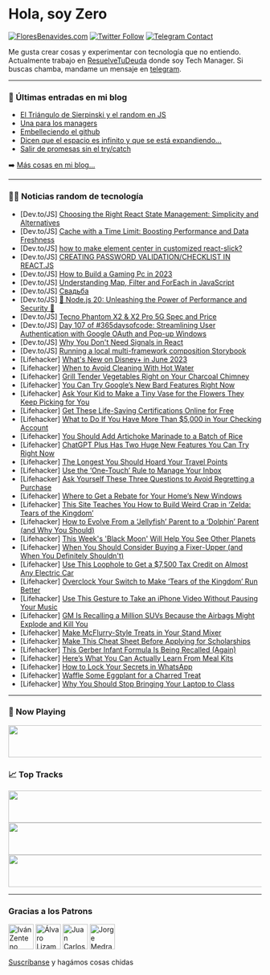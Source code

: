 # Hola, soy Zero

[![FloresBenavides.com](https://img.shields.io/website?down_message=oops&label=MiBlog&style=for-the-badge&up_message=online&url=https%3A%2F%2Ffloresbenavides.com)](https://floresbenavides.com) [![Twitter Follow](https://img.shields.io/twitter/follow/ZeroDragon?color=%231DA1F2&label=Follow&logo=twitter&logoColor=ffffff&style=for-the-badge)](https://twitter.com/zerodragon) [![Telegram Contact](https://img.shields.io/badge/escr%C3%ADbeme-ZeroDragon-%2326A5E4?style=for-the-badge&logo=telegram)](https://t.me/zerodragon)

Me gusta crear cosas y experimentar con tecnología que no entiendo.
Actualmente trabajo en [ResuelveTuDeuda](http://github.com/resuelve) donde soy Tech Manager.
Si buscas chamba, mandame un mensaje en [telegram](https://t.me/zerodragon).

---

### 📕 Últimas entradas en mi blog
<!-- BLOG-POST-LIST:START -->
- [El Triángulo de Sierpinski y el random en JS](https://floresbenavides.com/el-triangulo-de-sierpinski-y-el-random-en-js/)
- [Una para los managers](https://floresbenavides.com/una-para-los-managers/)
- [Embelleciendo el github](https://floresbenavides.com/embelleciendo-el-github/)
- [Dicen que el espacio es infinito y que se está expandiendo…](https://floresbenavides.com/dicen-que-el-espacio-es-infinito-y-que-se-esta-expandiendo/)
- [Salir de promesas sin el try/catch](https://floresbenavides.com/salir-de-promesas-sin-el-try-catch/)
<!-- BLOG-POST-LIST:END -->

➡️ [Más cosas en mi blog...](https://floresbenavides.com)

---

### 👨‍💻 Noticias random de tecnología
<!-- TECH-POSTS:START -->
- [Dev.to/JS] [Choosing the Right React State Management: Simplicity and Alternatives](https://dev.to/praneetrane/choosing-the-right-react-state-management-simplicity-and-alternatives-53f8)
- [Dev.to/JS] [Cache with a Time Limit: Boosting Performance and Data Freshness](https://dev.to/danities316/cache-with-a-time-limit-boosting-performance-and-data-freshness-3ahk)
- [Dev.to/JS] [how to make element center in customized react-slick?](https://dev.to/jacksonkasi/how-to-make-element-center-in-customized-react-slick-2ee4)
- [Dev.to/JS] [CREATING PASSWORD VALIDATION/CHECKLIST IN REACT.JS](https://dev.to/candie_code/creating-password-validationchecklist-in-reactjs-21k0)
- [Dev.to/JS] [How to Build a Gaming Pc in 2023](https://dev.to/rajkumar0095/how-to-build-a-gaming-pc-in-2023-3p3g)
- [Dev.to/JS] [Understanding Map, Filter and ForEach in JavaScript](https://dev.to/samyak112/understanding-map-filter-and-foreach-in-javascript-2p32)
- [Dev.to/JS] [Свадьба](https://dev.to/davibiyuu/svadba-28lo)
- [Dev.to/JS] [🚀 Node.js 20: Unleashing the Power of Performance and Security 💪](https://dev.to/rahulladumor/nodejs-20-unleashing-a-new-era-of-performance-and-security-1no6)
- [Dev.to/JS] [Tecno Phantom X2 &amp; X2 Pro 5G Spec and Price](https://dev.to/rajkumar0095/tecno-phantom-x2-x2-pro-5g-spec-and-price-ph4)
- [Dev.to/JS] [Day 107 of #365daysofcode: Streamlining User Authentication with Google OAuth and Pop-up Windows](https://dev.to/arashjangali/day-107-of-365daysofcode-streamlining-user-authentication-with-google-oauth-and-pop-up-windows-9)
- [Dev.to/JS] [Why You Don&#39;t Need Signals in React](https://dev.to/dai_shi/why-you-dont-need-signals-in-react-eb9)
- [Dev.to/JS] [Running a local multi-framework composition Storybook](https://dev.to/scottnath/running-a-local-multi-framework-composition-storybook-506l)
- [Lifehacker] [What&#39;s New on Disney+ in June 2023](https://lifehacker.com/whats-new-on-disney-in-june-2023-1850447629)
- [Lifehacker] [When to Avoid Cleaning With Hot Water](https://lifehacker.com/when-to-avoid-cleaning-with-hot-water-1850447208)
- [Lifehacker] [Grill Tender Vegetables Right on Your Charcoal Chimney](https://lifehacker.com/grill-tender-vegetables-right-on-your-charcoal-chimney-1850447003)
- [Lifehacker] [You Can Try Google’s New Bard Features Right Now](https://lifehacker.com/you-can-try-google-s-new-bard-features-right-now-1850446640)
- [Lifehacker] [Ask Your Kid to Make a Tiny Vase for the Flowers They Keep Picking for You](https://lifehacker.com/ask-your-kid-to-make-a-tiny-vase-for-the-flowers-they-k-1850445751)
- [Lifehacker] [Get These Life-Saving Certifications Online for Free](https://lifehacker.com/get-these-life-saving-certifications-online-for-free-1850446551)
- [Lifehacker] [What to Do If You Have More Than $5,000 in Your Checking Account](https://lifehacker.com/what-to-do-if-you-have-more-than-5-000-in-your-checkin-1850441473)
- [Lifehacker] [You Should Add Artichoke Marinade to a Batch of Rice](https://lifehacker.com/you-should-add-artichoke-marinade-to-a-batch-of-rice-1850443597)
- [Lifehacker] [ChatGPT Plus Has Two Huge New Features You Can Try Right Now](https://lifehacker.com/chatgpt-plus-has-two-huge-new-features-you-can-try-righ-1850445533)
- [Lifehacker] [The Longest You Should Hoard Your Travel Points](https://lifehacker.com/the-longest-you-should-hoard-your-travel-points-1850374283)
- [Lifehacker] [Use the ‘One-Touch’ Rule to Manage Your Inbox](https://lifehacker.com/use-the-one-touch-rule-to-manage-your-inbox-1850445344)
- [Lifehacker] [Ask Yourself These Three Questions to Avoid Regretting a Purchase](https://lifehacker.com/ask-yourself-these-three-questions-to-avoid-regretting-1850445379)
- [Lifehacker] [Where to Get a Rebate for Your Home’s New Windows](https://lifehacker.com/where-to-get-a-rebate-for-your-home-s-new-windows-1850444011)
- [Lifehacker] [This Site Teaches You How to Build Weird Crap in ‘Zelda: Tears of the Kingdom’](https://lifehacker.com/this-site-teaches-you-how-to-build-weird-shit-in-tears-1850443594)
- [Lifehacker] [How to Evolve From a ‘Jellyfish’ Parent to a ‘Dolphin’ Parent &lpar;and Why You Should&rpar;](https://lifehacker.com/how-to-evolve-from-a-jellyfish-parent-to-a-dolphin-1850441835)
- [Lifehacker] [This Week&#39;s &#39;Black Moon&#39; Will Help You See Other Planets](https://lifehacker.com/this-weeks-black-moon-will-help-you-see-other-planets-1850442885)
- [Lifehacker] [When You Should Consider Buying a Fixer-Upper &lpar;and When You Definitely Shouldn&#39;t&rpar;](https://lifehacker.com/when-you-should-consider-buying-a-fixer-upper-and-when-1850441036)
- [Lifehacker] [Use This Loophole to Get a $7,500 Tax Credit on Almost Any Electric Car](https://lifehacker.com/use-this-loophole-to-get-a-7-500-tax-credit-on-almost-1850442859)
- [Lifehacker] [Overclock Your Switch to Make ‘Tears of the Kingdom’ Run Better](https://lifehacker.com/overclock-your-switch-to-make-tears-of-the-kingdom-ru-1850442406)
- [Lifehacker] [Use This Gesture to Take an iPhone Video Without Pausing Your Music](https://lifehacker.com/use-this-gesture-to-take-an-iphone-video-without-pausin-1850442739)
- [Lifehacker] [GM Is Recalling a Million SUVs Because the Airbags Might Explode and Kill You](https://lifehacker.com/gm-is-recalling-a-million-suvs-because-the-airbags-migh-1850442294)
- [Lifehacker] [Make McFlurry-Style Treats in Your Stand Mixer](https://lifehacker.com/make-mcflurry-style-treats-in-your-stand-mixer-1850442158)
- [Lifehacker] [Make This Cheat Sheet Before Applying for Scholarships](https://lifehacker.com/make-this-cheat-sheet-before-applying-for-scholarships-1850442034)
- [Lifehacker] [This Gerber Infant Formula Is Being Recalled &lpar;Again&rpar;](https://lifehacker.com/this-gerber-infant-formula-is-being-recalled-again-1850441988)
- [Lifehacker] [Here’s What You Can Actually Learn From Meal Kits](https://lifehacker.com/here-s-what-you-can-actually-learn-from-meal-kits-1850441519)
- [Lifehacker] [How to Lock Your Secrets in WhatsApp](https://lifehacker.com/use-whatsapp-s-chat-lock-feature-to-hide-your-sexts-1850440924)
- [Lifehacker] [Waffle Some Eggplant for a Charred Treat](https://lifehacker.com/waffle-some-eggplant-for-a-charred-treat-1850439754)
- [Lifehacker] [Why You Should Stop Bringing Your Laptop to Class](https://lifehacker.com/why-you-should-stop-bringing-your-laptop-to-class-1850441339)<!-- TECH-POSTS:END -->

---

### 🎵 Now Playing
<a href="https://spotify-now-playing-dun.vercel.app/now-playing?open"><img src="https://spotify-now-playing-dun.vercel.app/now-playing" width="540" height="64"></a>

### 📈 Top Tracks
<a href="https://spotify-now-playing-dun.vercel.app/top-tracks?i=1&open"><img src="https://spotify-now-playing-dun.vercel.app/top-tracks?i=1" width="540" height="64"></a>
<a href="https://spotify-now-playing-dun.vercel.app/top-tracks?i=2&open"><img src="https://spotify-now-playing-dun.vercel.app/top-tracks?i=2" width="540" height="64"></a>
<a href="https://spotify-now-playing-dun.vercel.app/top-tracks?i=3&open"><img src="https://spotify-now-playing-dun.vercel.app/top-tracks?i=3" width="540" height="64"></a>

---

### Gracias a los Patrons
[<img src="https://avatars.githubusercontent.com/u/243380?v=4" alt="Iván Zenteno" width="50px">](https://github.com/k001) [<img src="https://avatars.githubusercontent.com/u/19955639?v=4" alt="Álvaro Lizama" width="50px">](https://github.com/alvarolizama) [<img src="https://avatars.githubusercontent.com/u/2718753?v=4" alt="Juan Carlos Ruiz" width="50px">](https://github.com/JuanCrg90) [<img src="https://avatars.githubusercontent.com/u/37025?v=4" alt="Jorge Medrano" width="50px">](https://github.com/h1pp1e) 

[Suscríbanse](https://www.patreon.com/zerodragon) y hagámos cosas chidas
